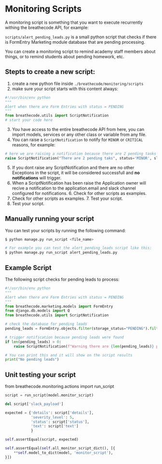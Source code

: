 # Monitoring Scripts

A monitoring script is something that you want to execute recurrently withing the breathecode API, for example:

`scripts/alert_pending_leads.py` is a small python script that checks if there is FormEntry Marketing module database that are pending processing.

You can create a monitoring script to remind academy staff members about things, or to remind students about pending homework, etc.

## Stepts to create a new script:

1. create a new python file inside `./breathecode/monitoring/scripts`
2. make sure your script starts with this content always:

```py
#!/usr/bin/env python
"""
Alert when there are Form Entries with status = PENDING
"""
from breathecode.utils import ScriptNotification
# start your code here
```

3. You have access to the entire breathecode API from here, you can import models, services or any other class or variable from any file.
4. You can raise a `ScriptNotification` to notify for `MINOR` or `CRITICAL` reasons, for example:

```py
# here we are raising a notification because there are 2 pending tasks
raise ScriptNotification("There are 2 pending taks", status='MINOR', slug="pending_tasks")
```
5. If you dont raise any ScriptNotification and there are no other Exceptions in the script, it will be considered successfull and **no notifications** will trigger.
6. When a ScriptNotification has been raise the Application owner will recive a notification to the application.email and slack channel configured for notifications.	6. Check for other scripts as examples.
7. Check for other scripts as examples.	7. Test your script.
8. Test your script.

## Manually running your script

You can test your scripts by running the following command:

```bash
$ python manage.py run_script <file_name>

# For example you can test the alert_pending_leads script like this:
$ python manage.py run_script alert_pending_leads.py
```

## Example Script

The following script checks for pending leads to process:

```py
#!/usr/bin/env python
"""
Alert when there are Form Entries with status = PENDING
"""
from breathecode.marketing.models import FormEntry
from django.db.models import Q
from breathecode.utils import ScriptNotification

# check the database for pending leads
pending_leads = FormEntry.objects.filter(storage_status="PENDING").filter(Q(academy__id=academy.id) | Q(location=academy.slug))

# trigger notification because pending leads were found
if len(pending_leads) > 0:
    raise ScriptNotification(f"Warning there are {len(pending_leads)} pending form entries", status='MINOR')

# You can print this and it will show on the script results
print("No pending leads")
```

## Unit testing your script

from breathecode.monitoring.actions import run_script

```python
script = run_script(model.monitor_script)

del script['slack_payload']

expected = {'details': script['details'],
            'severity_level': 5,
            'status': script['status'],
            'text': script['text']
            }

self.assertEqual(script, expected)

self.assertEqual(self.all_monitor_script_dict(), [{
    **self.model_to_dict(model, 'monitor_script'),
}])
```